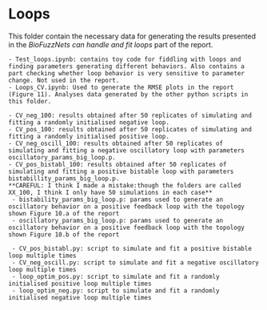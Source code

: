 # Loops

This folder contain the necessary data for generating the results presented in the *BioFuzzNets can handle and fit loops* part of the report.

    - Test_loops.ipynb: contains toy code for fiddling with loops and finding parameters generating different behaviors. Also contains a part checking whether loop behavior is very sensitive to parameter change. Not used in the report.
    - Loops_CV.ipynb: Used to generate the RMSE plots in the report (Figure 11). Analyses data generated by the other python scripts in this folder.
    
    - CV_neg_100: results obtained after 50 replicates of simulating and fitting a randomly initialised negative loop.
    - CV_pos_100: results obtained after 50 replicates of simulating and fitting a randomly initialised positive loop.
    - CV_neg_oscill_100: results obtained after 50 replicates of simulating and fitting a negative oscillatory loop with parameters oscillatory_params_big_loop.p.
    - CV_pos_bistabl_100: results obtained after 50 replicates of simulating and fitting a positive bistable loop with parameters bistabillity_params_big_loop.p.
    **CAREFUL: I think I made a mistake:though the folders are called XX_100, I think I only have 50 simulations in each case**
     - bistability_params_big_loop.p: params used to generate an oscillatory behavior on a positive feedback loop with the topology shown Figure 10.a of the report
     - oscillatory_params_big_loop.p: params used to generate an oscillatory behavior on a positive feedback loop with the topology shown Figure 10.b of the report
     
     - CV_pos_bistabl.py: script to simulate and fit a positive bistable loop multiple times
     - CV_neg_oscill.py: script to simulate and fit a negative oscillatory loop multiple times
     - loop_optim_pos.py: script to simulate and fit a randomly initialised positive loop multiple times
     - loop_optim_neg.py: script to simulate and fit a randomly initialised negative loop multiple times